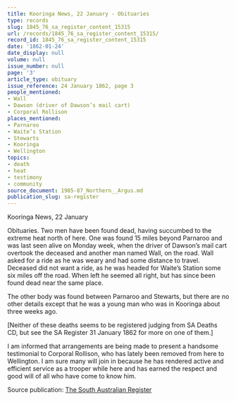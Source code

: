 ```yaml
---
title: Kooringa News, 22 January - Obituaries
type: records
slug: 1845_76_sa_register_content_15315
url: /records/1845_76_sa_register_content_15315/
record_id: 1845_76_sa_register_content_15315
date: '1862-01-24'
date_display: null
volume: null
issue_number: null
page: '3'
article_type: obituary
issue_reference: 24 January 1862, page 3
people_mentioned:
- Wall
- Dawson (driver of Dawson’s mail cart)
- Corporal Rollison
places_mentioned:
- Parnaroo
- Waite’s Station
- Stewarts
- Kooringa
- Wellington
topics:
- death
- heat
- testimony
- community
source_document: 1985-87_Northern__Argus.md
publication_slug: sa-register
---
```


Kooringa News, 22 January

Obituaries.  Two men have been found dead, having succumbed to the extreme heat north of here.  One was found 15 miles beyond Parnaroo and was last seen alive on Monday week, when the driver of Dawson’s mail cart overtook the deceased and another man named Wall, on the road.  Wall asked for a ride as he was weary and had some distance to travel.  Deceased did not want a ride, as he was headed for Waite’s Station some six miles off the road.  When left he seemed all right, but has since been found dead near the same place.

The other body was found between Parnaroo and Stewarts, but there are no other details except that he was a young man who was in Kooringa about three weeks ago.

[Neither of these deaths seems to be registered judging from SA Deaths CD, but see the SA Register 31 January 1862 for more on one of them.]

I am informed that arrangements are being made to present a handsome testimonial to Corporal Rollison, who has lately been removed from here to Wellington.  I am sure many will join in because he has rendered active and efficient service as a trooper while here and has earned the respect and good will of all who have come to know him.

Source publication: [The South Australian Register](/publications/sa-register/)

